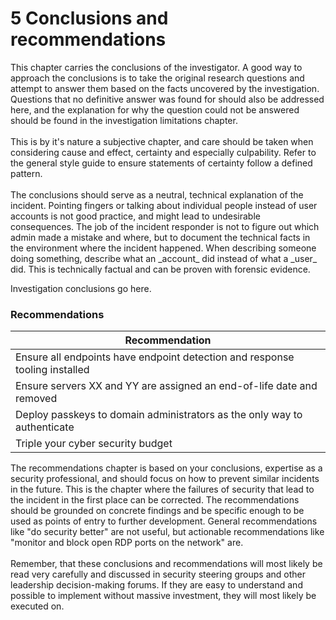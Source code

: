 # 5 Conclusions and recommendations

<p class="helper"> This chapter carries the conclusions of the investigator. A good way to approach the conclusions is to take the original research questions and attempt to answer them based on the facts uncovered by the investigation. Questions that no definitive answer was found for should also be addressed here, and the explanation for why the question could not be answered should be found in the investigation limitations chapter.<br>
<br>
This is by it's nature a subjective chapter, and care should be taken when considering cause and effect, certainty and especially culpability. Refer to the general style guide to ensure statements of certainty follow a defined pattern. <br>
<br>
The conclusions should serve as a neutral, technical explanation of the incident. Pointing fingers or talking about individual people instead of user accounts is not good practice, and might lead to undesirable consequences. The job of the incident responder is not to figure out which admin made a mistake and where, but to document the technical facts in the environment where the incident happened. When describing someone doing something, describe what an _account_ did instead of what a _user_ did. This is technically factual and can be proven with forensic evidence.</p>

Investigation conclusions go here.

### Recommendations

| Recommendation |
| -------------- |
| Ensure all endpoints have endpoint detection and response tooling installed |
| Ensure servers XX and YY are assigned an end-of-life date and removed |
| Deploy passkeys to domain administrators as the only way to authenticate |
| Triple your cyber security budget |

<p class="helper"> The recommendations chapter is based on your conclusions, expertise as a security professional, and should focus on how to prevent similar incidents in the future. This is the chapter where the failures of security that lead to the incident in the first place can be corrected. The recommendations should be grounded on concrete findings and be specific enough to be used as points of entry to further development. General recommendations like "do security better" are not useful, but actionable recommendations like "monitor and block open RDP ports on the network" are.<br>
<br>
Remember, that these conclusions and recommendations will most likely be read very carefully and discussed in security steering groups and other leadership decision-making forums. If they are easy to understand and possible to implement without massive investment, they will most likely be executed on.</p>